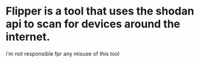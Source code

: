 # Flipper is a tool that uses the shodan api to scan for devices around the internet.


i'm not responsible fpr any misuse of this tool
